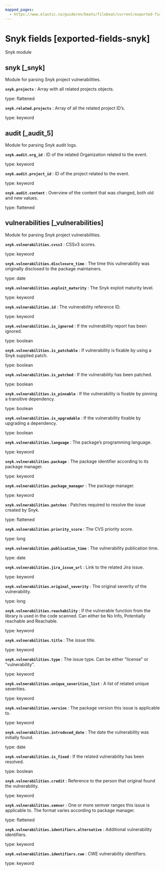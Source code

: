 ```yaml
---
mapped_pages:
  - https://www.elastic.co/guide/en/beats/filebeat/current/exported-fields-snyk.html
---
```


# Snyk fields [exported-fields-snyk]

Snyk module


## snyk [_snyk]

Module for parsing Snyk project vulnerabilities.

**`snyk.projects`**
:   Array with all related projects objects.

type: flattened


**`snyk.related.projects`**
:   Array of all the related project ID’s.

type: keyword



## audit [_audit_5]

Module for parsing Snyk audit logs.

**`snyk.audit.org_id`**
:   ID of the related Organization related to the event.

type: keyword


**`snyk.audit.project_id`**
:   ID of the project related to the event.

type: keyword


**`snyk.audit.content`**
:   Overview of the content that was changed, both old and new values.

type: flattened



## vulnerabilities [_vulnerabilities]

Module for parsing Snyk project vulnerabilities.

**`snyk.vulnerabilities.cvss3`**
:   CSSv3 scores.

type: keyword


**`snyk.vulnerabilities.disclosure_time`**
:   The time this vulnerability was originally disclosed to the package maintainers.

type: date


**`snyk.vulnerabilities.exploit_maturity`**
:   The Snyk exploit maturity level.

type: keyword


**`snyk.vulnerabilities.id`**
:   The vulnerability reference ID.

type: keyword


**`snyk.vulnerabilities.is_ignored`**
:   If the vulnerability report has been ignored.

type: boolean


**`snyk.vulnerabilities.is_patchable`**
:   If vulnerability is fixable by using a Snyk supplied patch.

type: boolean


**`snyk.vulnerabilities.is_patched`**
:   If the vulnerability has been patched.

type: boolean


**`snyk.vulnerabilities.is_pinnable`**
:   If the vulnerability is fixable by pinning a transitive dependency.

type: boolean


**`snyk.vulnerabilities.is_upgradable`**
:   If the vulnerability fixable by upgrading a dependency.

type: boolean


**`snyk.vulnerabilities.language`**
:   The package’s programming language.

type: keyword


**`snyk.vulnerabilities.package`**
:   The package identifier according to its package manager.

type: keyword


**`snyk.vulnerabilities.package_manager`**
:   The package manager.

type: keyword


**`snyk.vulnerabilities.patches`**
:   Patches required to resolve the issue created by Snyk.

type: flattened


**`snyk.vulnerabilities.priority_score`**
:   The CVS priority score.

type: long


**`snyk.vulnerabilities.publication_time`**
:   The vulnerability publication time.

type: date


**`snyk.vulnerabilities.jira_issue_url`**
:   Link to the related Jira issue.

type: keyword


**`snyk.vulnerabilities.original_severity`**
:   The original severity of the vulnerability.

type: long


**`snyk.vulnerabilities.reachability`**
:   If the vulnerable function from the library is used in the code scanned. Can either be No Info, Potentially reachable and Reachable.

type: keyword


**`snyk.vulnerabilities.title`**
:   The issue title.

type: keyword


**`snyk.vulnerabilities.type`**
:   The issue type. Can be either "license" or "vulnerability".

type: keyword


**`snyk.vulnerabilities.unique_severities_list`**
:   A list of related unique severities.

type: keyword


**`snyk.vulnerabilities.version`**
:   The package version this issue is applicable to.

type: keyword


**`snyk.vulnerabilities.introduced_date`**
:   The date the vulnerability was initially found.

type: date


**`snyk.vulnerabilities.is_fixed`**
:   If the related vulnerability has been resolved.

type: boolean


**`snyk.vulnerabilities.credit`**
:   Reference to the person that original found the vulnerability.

type: keyword


**`snyk.vulnerabilities.semver`**
:   One or more semver ranges this issue is applicable to. The format varies according to package manager.

type: flattened


**`snyk.vulnerabilities.identifiers.alternative`**
:   Additional vulnerability identifiers.

type: keyword


**`snyk.vulnerabilities.identifiers.cwe`**
:   CWE vulnerability identifiers.

type: keyword


